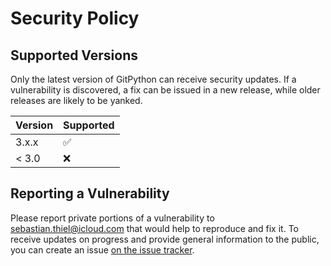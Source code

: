 # Security Policy

## Supported Versions

Only the latest version of GitPython can receive security updates. If a vulnerability is discovered, a fix can be issued in a new release, while older releases
are likely to be yanked.

| Version | Supported          |
| ------- | ------------------ |
| 3.x.x   | :white_check_mark: |
| < 3.0   | :x:                |

## Reporting a Vulnerability

Please report private portions of a vulnerability to sebastian.thiel@icloud.com that would help to reproduce and fix it. To receive updates on progress and provide
general information to the public, you can create an issue [on the issue tracker](https://github.com/gitpython-developers/GitPython/issues).
